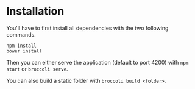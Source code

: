 # Installation
You'll have to first install all dependencies with the two following commands.

```
npm install
bower install
```

Then you can either serve the application (default to port 4200) with `npm
start` or `broccoli serve`.

You can also build a static folder with `broccoli build <folder>`.
